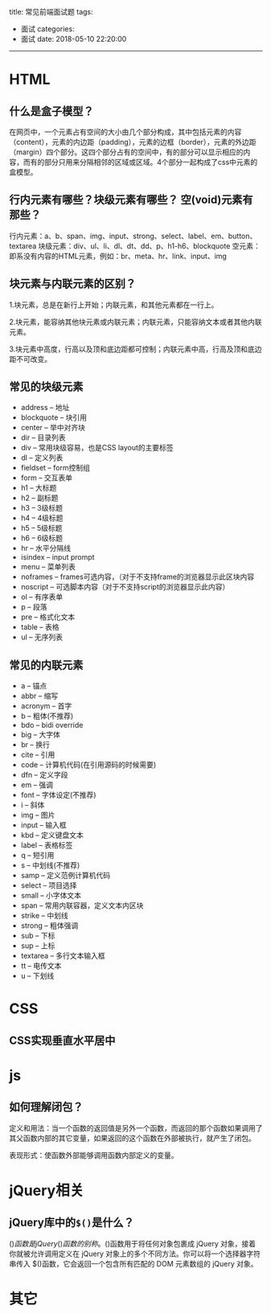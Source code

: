 title: 常见前端面试题
tags:
  - 面试
categories:
  - 面试
date: 2018-05-10 22:20:00
---

# HTML

## 什么是盒子模型？

在网页中，一个元素占有空间的大小由几个部分构成，其中包括元素的内容（content），元素的内边距（padding），元素的边框（border），元素的外边距（margin）四个部分。这四个部分占有的空间中，有的部分可以显示相应的内容，而有的部分只用来分隔相邻的区域或区域。4个部分一起构成了css中元素的盒模型。

## 行内元素有哪些？块级元素有哪些？ 空(void)元素有那些？

行内元素：a、b、span、img、input、strong、select、label、em、button、textarea
块级元素：div、ul、li、dl、dt、dd、p、h1-h6、blockquote
空元素：即系没有内容的HTML元素，例如：br、meta、hr、link、input、img

## 块元素与内联元素的区别？ 

1.块元素，总是在新行上开始；内联元素，和其他元素都在一行上。

2.块元素，能容纳其他块元素或内联元素；内联元素，只能容纳文本或者其他内联元素。

3.块元素中高度，行高以及顶和底边距都可控制；内联元素中高，行高及顶和底边距不可改变。  

## 常见的块级元素

* address – 地址
* blockquote – 块引用
* center – 举中对齐块
* dir – 目录列表
* div – 常用块级容易，也是CSS layout的主要标签
* dl – 定义列表
* fieldset – form控制组
* form – 交互表单
* h1 – 大标题
* h2 – 副标题
* h3 – 3级标题
* h4 – 4级标题
* h5 – 5级标题
* h6 – 6级标题
* hr – 水平分隔线
* isindex – input prompt
* menu – 菜单列表
* noframes – frames可选内容，（对于不支持frame的浏览器显示此区块内容
* noscript – 可选脚本内容（对于不支持script的浏览器显示此内容）
* ol – 有序表单
* p – 段落
* pre – 格式化文本
* table – 表格
* ul – 无序列表

## 常见的内联元素

* a – 锚点
* abbr – 缩写
* acronym – 首字
* b – 粗体(不推荐)
* bdo – bidi override
* big – 大字体
* br – 换行
* cite – 引用
* code – 计算机代码(在引用源码的时候需要)
* dfn – 定义字段
* em – 强调
* font – 字体设定(不推荐)
* i – 斜体
* img – 图片
* input – 输入框
* kbd – 定义键盘文本
* label – 表格标签
* q – 短引用
* s – 中划线(不推荐)
* samp – 定义范例计算机代码
* select – 项目选择
* small – 小字体文本
* span – 常用内联容器，定义文本内区块
* strike – 中划线
* strong – 粗体强调
* sub – 下标
* sup – 上标
* textarea – 多行文本输入框
* tt – 电传文本
* u – 下划线

# CSS

## CSS实现垂直水平居中

# js

## 如何理解闭包？

定义和用法：当一个函数的返回值是另外一个函数，而返回的那个函数如果调用了其父函数内部的其它变量，如果返回的这个函数在外部被执行，就产生了闭包。

表现形式：使函数外部能够调用函数内部定义的变量。

# jQuery相关

## jQuery库中的`$()`是什么？

$()函数是jQuery()函数的别称。$()函数用于将任何对象包裹成 jQuery 对象，接着你就被允许调用定义在 jQuery 对象上的多个不同方法。你可以将一个选择器字符串传入 $()函数，它会返回一个包含所有匹配的 DOM 元素数组的 jQuery 对象。

# 其它